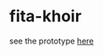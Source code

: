# fita-khoir
see the prototype <a href="http://undanganmanten.my.id/fita-khoir" target="_blank">here</a>
